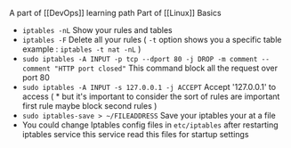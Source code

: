 A part of [[DevOps]] learning path
 Part of [[Linux]] Basics 

- `iptables -nL` Show your rules and tables
- `iptables -F` Delete all your rules ( `-t` option shows you a specific table example : `iptables -t nat -nL` )
- `sudo iptables -A INPUT -p tcp --dport 80 -j DROP -m comment --comment "HTTP port closed"` This command block all the request over port 80 
- `sudo iptables -A INPUT -s 127.0.0.1 -j ACCEPT` Accept '127.0.0.1' to access ( * but it's important to consider the sort of rules are important first rule maybe block second rules  )
- `sudo iptables-save > ~/FILEADDRESS` Save your iptables your at a file 
- You could change Iptables config files in `etc/iptables` after restarting iptables service this service read this files for startup settings 